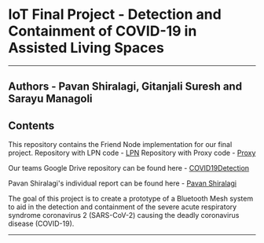 # IoT Final Project - Detection and Containment of COVID-19 in Assisted Living Spaces
----------------------------------------------------------------------------------------------------------------------------------------------------

## Authors - Pavan Shiralagi, Gitanjali Suresh and Sarayu Managoli

## Contents

This repository contains the Friend Node implementation for our final project.
Repository with LPN code - [LPN](https://github.com/CU-ECEN-5823/final-project-assignment-Gitanjali-Suresh "LPN")
Repository with Proxy code - [Proxy](https://github.com/CU-ECEN-5823/final-project-assignment-sarayumanagoli "LPN")

Our teams Google Drive repository can be found here - [COVID19Detection](https://drive.google.com/drive/folders/1ZPNZiMcrfCPBDFvCzMxLzUf7_b3DdGpf?usp=sharing "COVID19Detection")

Pavan Shiralagi's individual report can be found here - [Pavan Shiralagi](https://drive.google.com/drive/u/1/folders/1rVscWxk9fUWKUg6-Ww8QdJyeg4_S-5me "PavanShiralagi")

The goal of this project is to create a prototype of a Bluetooth Mesh system to aid in the detection and containment of the severe acute respiratory syndrome coronavirus 2 (SARS-CoV-2) 
causing the deadly coronavirus disease (COVID-19).

-----------------------------------------------------------------------------------------------------------------------------------------------------